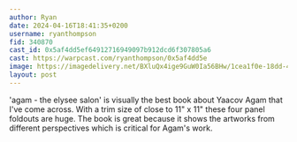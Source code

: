 ```yaml
---
author: Ryan
date: 2024-04-16T18:41:35+0200
username: ryanthompson
fid: 340870
cast_id: 0x5af4dd5ef64912716949097b912dcd6f307805a6
cast: https://warpcast.com/ryanthompson/0x5af4dd5e
image: https://imagedelivery.net/BXluQx4ige9GuW0Ia56BHw/1cea1f0e-18dd-4089-667a-7a15a93ff400/original
layout: post
---
```

'agam - the elysee salon' is visually the best book about Yaacov Agam that I've come across. With a trim size of close to 11" x 11" these four panel foldouts are huge. The book is great because it shows the artworks from different perspectives which is critical for Agam's work.  

<img src='https://imagedelivery.net/BXluQx4ige9GuW0Ia56BHw/1cea1f0e-18dd-4089-667a-7a15a93ff400/original' alt='' referrerpolicy='no-referrer'/>
<img src='https://imagedelivery.net/BXluQx4ige9GuW0Ia56BHw/c220fd1b-9c79-4957-87f5-8d7c74947800/original' alt='' referrerpolicy='no-referrer'/>